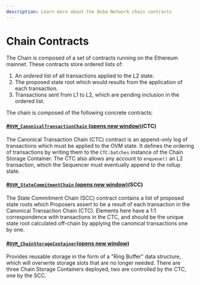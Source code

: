 ```yaml
---
description: Learn more about the Boba Network chain contracts
---
```


# Chain Contracts

The Chain is composed of a set of contracts running on the Ethereum mainnet. These contracts store ordered lists of:

1. An _ordered_ list of all transactions applied to the L2 state.
2. The proposed state root which would results from the application of each transaction.
3. Transactions sent from L1 to L2, which are pending inclusion in the ordered list.

The chain is composed of the following concrete contracts:

#### [\#](https://community.optimism.io/docs/protocol/protocol.html#ovm-canonicaltransactionchain-ctc)[`OVM_CanonicalTransactionChain` \(opens new window\)](https://github.com/omgnetwork/optimism/blob/develop/packages/contracts/contracts/optimistic-ethereum/OVM/chain/OVM_CanonicalTransactionChain.sol)\(CTC\) <a id="ovm-canonicaltransactionchain-ctc"></a>

The Canonical Transaction Chain \(CTC\) contract is an append-only log of transactions which must be applied to the OVM state. It defines the ordering of transactions by writing them to the `CTC:batches` instance of the Chain Storage Container. The CTC also allows any account to `enqueue()` an L2 transaction, which the Sequencer must eventually append to the rollup state.

#### [\#](https://community.optimism.io/docs/protocol/protocol.html#ovm-statecommitmentchain-scc)[`OVM_StateCommitmentChain` \(opens new window\)](https://github.com/omgnetwork/optimism/blob/develop/packages/contracts/contracts/optimistic-ethereum/OVM/chain/OVM_StateCommitmentChain.sol)\(SCC\) <a id="ovm-statecommitmentchain-scc"></a>

The State Commitment Chain \(SCC\) contract contains a list of proposed state roots which Proposers assert to be a result of each transaction in the Canonical Transaction Chain \(CTC\). Elements here have a 1:1 correspondence with transactions in the CTC, and should be the unique state root calculated off-chain by applying the canonical transactions one by one.

#### [\#](https://community.optimism.io/docs/protocol/protocol.html#ovm-chainstoragecontainer)[`OVM_ChainStorageContainer`\(opens new window\)](https://github.com/omgnetwork/optimism/blob/develop/packages/contracts/contracts/optimistic-ethereum/OVM/chain/OVM_ChainStorageContainer.sol) <a id="ovm-chainstoragecontainer"></a>

Provides reusable storage in the form of a "Ring Buffer" data structure, which will overwrite storage slots that are no longer needed. There are three Chain Storage Containers deployed, two are controlled by the CTC, one by the SCC.

